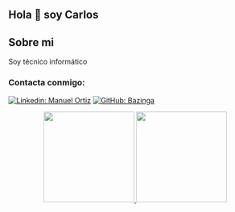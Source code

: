 ## Hola 👋 soy Carlos

## Sobre mi
Soy técnico informático

<h3 align="left">Contacta conmigo:</h3>

[![Linkedin: Manuel Ortiz](https://img.shields.io/badge/-Carlos-blue?style=flat-square&logo=Linkedin&logoColor=white&link=https://www.linkedin.com/in/carlos-medg/)](https://www.linkedin.com/in/carlos-medg/)
[![GitHub: Bazinga](https://img.shields.io/github/followers/XxbazingaxX?label=Bazinga&style=social)](https://github.com/XxBazingaxX)

<p align="center">
     <a href="https://github.com/XxbazingaxX">
       <img height="180em" src="https://github-readme-stats.vercel.app/api?username=XxbazingaxX&show_icons=true&theme=chartreuse-dark&bg_color=30,5C258D,4389A2&disable_animations=false"/>
       <img height="180em" src="https://github-readme-stats.vercel.app/api/top-langs/?username=XxbazingaxX&layout=compact&title_color=FFFFFF&theme=algolia&bg_color=30,FF0099,00416A&line_height=200&custom_title=My-Top-Languages"/>
     </a>
</p>
<!--
**XxbazingaxX/XxbazingaxX** is a ✨ _special_ ✨ repository because its `README.md` (this file) appears on your GitHub profile.

Here are some ideas to get you started:

- 🔭 I’m currently working on ...
- 🌱 I’m currently learning ...
- 👯 I’m looking to collaborate on ...
- 🤔 I’m looking for help with ...
- 💬 Ask me about ...
- 📫 How to reach me: ...
- 😄 Pronouns: ...
- ⚡ Fun fact: ...
-->
